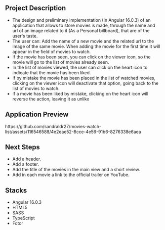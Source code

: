 <h2>Project Description</h2>
<ul>
<li>The design and preliminary implementation (In Angular 16.0.3) of an application that allows to store movies is made, through the name and url of an image related to it (As a Personal billboard), that are of the user's taste.</li> 
<li>The user can: Add the name of a new movie and the related url to the image of the same movie. When adding the movie for the first time it will appear in the field of movies to watch.</li>  
<li>If the movie has been seen, you can click on the viewer icon, so the movie will go to the list of movies already seen.</li>  
<li>In the list of movies viewed, the user can click on the heart icon to indicate that the movie has been liked.</li> 
<li>If by mistake the movie has been placed in the list of watched movies, clicking on the viewer icon will deactivate that option, going back to the list of movies to watch.</li>  
<li>If a movie has been liked by mistake, clicking on the heart icon will reverse the action, leaving it as unlike</li> 
</ul>

<h2>Application Preview</h2>
https://github.com/sandraldr27/movies-watch-list/assets/116546588/4e2eae52-8cce-4e56-91b6-8276338e6aea

<h2>Next Steps</h2>
<ul>
<li>Add a header.</li>  
<li>Add a footer.</li>  
<li>Add the title of the movies in the main view and a short review.</li>  
<li>Add in each movie a link to the official trailer on YouTube.</li>   
</ul>

<h2>Stacks</h2>
<ul>
<li>Angular 16.0.3</li> 
<li>HTML5</li> 
<li>SASS</li> 
<li>TypeScript</li> 
<li>Fotor</li> 
</ul>


